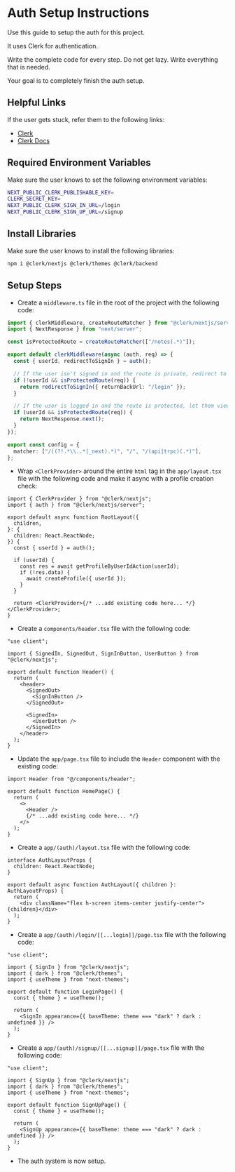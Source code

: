 # Auth Setup Instructions

Use this guide to setup the auth for this project.

It uses Clerk for authentication.

Write the complete code for every step. Do not get lazy. Write everything that is needed.

Your goal is to completely finish the auth setup.

## Helpful Links

If the user gets stuck, refer them to the following links:

- [Clerk](https://clerk.com/)
- [Clerk Docs](https://clerk.com/docs)

## Required Environment Variables

Make sure the user knows to set the following environment variables:

```bash
NEXT_PUBLIC_CLERK_PUBLISHABLE_KEY=
CLERK_SECRET_KEY=
NEXT_PUBLIC_CLERK_SIGN_IN_URL=/login
NEXT_PUBLIC_CLERK_SIGN_UP_URL=/signup
```

## Install Libraries

Make sure the user knows to install the following libraries:

```bash
npm i @clerk/nextjs @clerk/themes @clerk/backend
```

## Setup Steps

- Create a `middleware.ts` file in the root of the project with the following code:

```ts
import { clerkMiddleware, createRouteMatcher } from "@clerk/nextjs/server";
import { NextResponse } from "next/server";

const isProtectedRoute = createRouteMatcher(["/notes(.*)"]);

export default clerkMiddleware(async (auth, req) => {
  const { userId, redirectToSignIn } = auth();

  // If the user isn't signed in and the route is private, redirect to sign-in
  if (!userId && isProtectedRoute(req)) {
    return redirectToSignIn({ returnBackUrl: "/login" });
  }

  // If the user is logged in and the route is protected, let them view.
  if (userId && isProtectedRoute(req)) {
    return NextResponse.next();
  }
});

export const config = {
  matcher: ["/((?!.*\\..*|_next).*)", "/", "/(api|trpc)(.*)"],
};
```

- Wrap `<ClerkProvider>` around the entire `html` tag in the `app/layout.tsx` file with the following code and make it async with a profile creation check:

```tsx
import { ClerkProvider } from "@clerk/nextjs";
import { auth } from "@clerk/nextjs/server";

export default async function RootLayout({
  children,
}: {
  children: React.ReactNode;
}) {
  const { userId } = auth();

  if (userId) {
    const res = await getProfileByUserIdAction(userId);
    if (!res.data) {
      await createProfile({ userId });
    }
  }

  return <ClerkProvider>{/* ...add existing code here... */}</ClerkProvider>;
}
```

- Create a `components/header.tsx` file with the following code:

```tsx
"use client";

import { SignedIn, SignedOut, SignInButton, UserButton } from "@clerk/nextjs";

export default function Header() {
  return (
    <header>
      <SignedOut>
        <SignInButton />
      </SignedOut>

      <SignedIn>
        <UserButton />
      </SignedIn>
    </header>
  );
}
```

- Update the `app/page.tsx` file to include the `Header` component with the existing code:

```tsx
import Header from "@/components/header";

export default function HomePage() {
  return (
    <>
      <Header />
      {/* ...add existing code here... */}
    </>
  );
}
```

- Create a `app/(auth)/layout.tsx` file with the following code:

```tsx
interface AuthLayoutProps {
  children: React.ReactNode;
}

export default async function AuthLayout({ children }: AuthLayoutProps) {
  return (
    <div className="flex h-screen items-center justify-center">{children}</div>
  );
}
```

- Create a `app/(auth)/login/[[...login]]/page.tsx` file with the following code:

```tsx
"use client";

import { SignIn } from "@clerk/nextjs";
import { dark } from "@clerk/themes";
import { useTheme } from "next-themes";

export default function LoginPage() {
  const { theme } = useTheme();

  return (
    <SignIn appearance={{ baseTheme: theme === "dark" ? dark : undefined }} />
  );
}
```

- Create a `app/(auth)/signup/[[...signup]]/page.tsx` file with the following code:

```tsx
"use client";

import { SignUp } from "@clerk/nextjs";
import { dark } from "@clerk/themes";
import { useTheme } from "next-themes";

export default function SignUpPage() {
  const { theme } = useTheme();

  return (
    <SignUp appearance={{ baseTheme: theme === "dark" ? dark : undefined }} />
  );
}
```

- The auth system is now setup.
